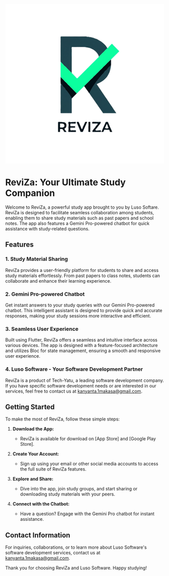 ![logo](logo.jpeg)

# ReviZa: Your Ultimate Study Companion

Welcome to ReviZa, a powerful study app brought to you by Luso Softare. ReviZa is designed to facilitate seamless collaboration among students, enabling them to share study materials such as past papers and school notes. The app also features a Gemini Pro-powered chatbot for quick assistance with study-related questions.

## Features

### 1. Study Material Sharing

ReviZa provides a user-friendly platform for students to share and access study materials effortlessly. From past papers to class notes, students can collaborate and enhance their learning experience.

### 2. Gemini Pro-powered Chatbot

Get instant answers to your study queries with our Gemini Pro-powered chatbot. This intelligent assistant is designed to provide quick and accurate responses, making your study sessions more interactive and efficient.

### 3. Seamless User Experience

Built using Flutter, ReviZa offers a seamless and intuitive interface across various devices. The app is designed with a feature-focused architecture and utilizes Bloc for state management, ensuring a smooth and responsive user experience.

### 4. Luso Software - Your Software Development Partner

ReviZa is a product of Tech-Yatu, a leading software development company. If you have specific software development needs or are interested in our services, feel free to contact us at <kanyanta.1makasa@gmail.com>.

## Getting Started

To make the most of ReviZa, follow these simple steps:

1. **Download the App:**
   - ReviZa is available for download on [App Store] and [Google Play Store].

2. **Create Your Account:**
   - Sign up using your email or other social media accounts to access the full suite of ReviZa features.

3. **Explore and Share:**
   - Dive into the app, join study groups, and start sharing or downloading study materials with your peers.

4. **Connect with the Chatbot:**
   - Have a question? Engage with the Gemini Pro chatbot for instant assistance.

## Contact Information

For inquiries, collaborations, or to learn more about Luso Software's software development services, contact us at <kanyanta.1makasa@gmail.com>.

Thank you for choosing ReviZa and Luso Software. Happy studying!
